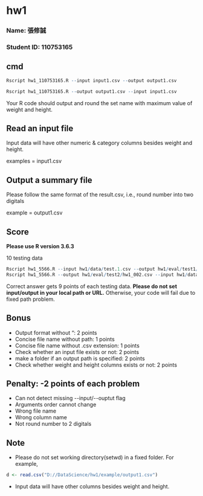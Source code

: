 # hw1

### Name: 張修誠
### Student ID: 110753165

## cmd

```R
Rscript hw1_110753165.R --input input1.csv --output output1.csv

Rscript hw1_110753165.R --output output1.csv --input input1.csv
```

Your R code should output and round the set name with maximum value of weight and height.

## Read an input file

Input data will have other numeric & category columns besides weight and height.

examples = input1.csv

## Output a summary file

Please follow the same format of the result.csv, i.e., round number into two digitals

example =  output1.csv

## Score

**Please use R version 3.6.3**

10 testing data

```R
Rscript hw1_5566.R --input hw1/data/test.1.csv --output hw1/eval/test1/hw1_001.csv
Rscript hw1_5566.R --output hw1/eval/test2/hw1_002.csv --input hw1/data/test.2.csv
```
Correct answer gets 9 points of each testing data.
**Please do not set input/output in your local path or URL.** 
Otherwise, your code will fail due to fixed path problem.


## Bonus

- Output format without “: 2 points
- Concise file name without path: 1 points
- Concise file name without .csv extension: 1 points
- Check whether an input file exists or not: 2 points
- make a folder if an output path is specified: 2 points
- Check whether weight and height columns exists or not: 2 points

## Penalty: -2 points of each problem

- Can not detect missing --input/--ouptut flag
- Arguments order cannot change
- Wrong file name
- Wrong column name
- Not round number to 2 digitals

## Note

- Please do not set working directory(setwd) in a fixed folder. For example,
```R
d <- read.csv("D://DataScience/hw1/example/output1.csv")
```
- Input data will have other columns besides weight and height.
